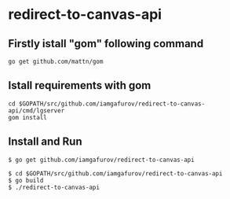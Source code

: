 # redirect-to-canvas-api
## Firstly istall "gom" following command
```shell
go get github.com/mattn/gom
```
## Istall requirements with gom
```shell
cd $GOPATH/src/github.com/iamgafurov/redirect-to-canvas-api/cmd/lgserver
gom install
```

## Install and Run
```shell
$ go get github.com/iamgafurov/redirect-to-canvas-api

$ cd $GOPATH/src/github.com/iamgafurov/redirect-to-canvas-api
$ go build
$ ./redirect-to-canvas-api
```


